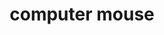 ---
layout: objects
title: computer mouse
emoji: computer_mouse
permalink: 🖱.html
image: assets/img/3moji/computer_mouse.png
---